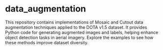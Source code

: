 # data_augmentation
This repository contains implementations of Mosaic and Cutout data augmentation techniques applied to the DOTA v1.5 dataset. It provides Python code for generating augmented images and labels, helping enhance object detection tasks in aerial imagery. Explore the examples to see how these methods improve dataset diversity.
